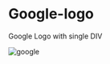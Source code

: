 # Google-logo
Google Logo with single DIV

![google](https://user-images.githubusercontent.com/66555692/87237408-93b8b580-c413-11ea-8326-74ca7da3ce79.png)
